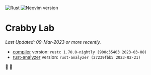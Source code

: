 ![Rust](https://img.shields.io/badge/Rust-1.70.x-%23000000.svg?style=plastic&logo=rust&logoColor=white)
![Neovim version](https://img.shields.io/badge/Neovim-0.9.x-57A143?style=plastic&logo=neovim)

# Crabby Lab
_Last Updated: 09-Mar-2023 or more recently._

- [compiler](https://rustup.rs/) version: `rustc 1.70.0-nightly (900c35403 2023-03-08)`
- [rust-analyzer](https://rust-analyzer.github.io/manual.html#nvim-lsp) version: `rust-analyzer (27239fbb5 2023-02-21)`
  
🦀 🧪
